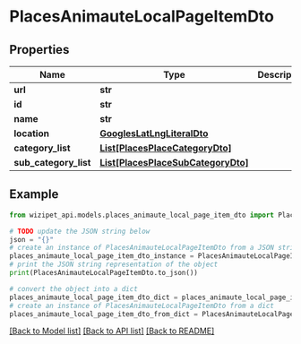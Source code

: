# PlacesAnimauteLocalPageItemDto


## Properties

Name | Type | Description | Notes
------------ | ------------- | ------------- | -------------
**url** | **str** |  | [optional] 
**id** | **str** |  | [optional] 
**name** | **str** |  | [optional] 
**location** | [**GooglesLatLngLiteralDto**](GooglesLatLngLiteralDto.md) |  | [optional] 
**category_list** | [**List[PlacesPlaceCategoryDto]**](PlacesPlaceCategoryDto.md) |  | [optional] 
**sub_category_list** | [**List[PlacesPlaceSubCategoryDto]**](PlacesPlaceSubCategoryDto.md) |  | [optional] 

## Example

```python
from wizipet_api.models.places_animaute_local_page_item_dto import PlacesAnimauteLocalPageItemDto

# TODO update the JSON string below
json = "{}"
# create an instance of PlacesAnimauteLocalPageItemDto from a JSON string
places_animaute_local_page_item_dto_instance = PlacesAnimauteLocalPageItemDto.from_json(json)
# print the JSON string representation of the object
print(PlacesAnimauteLocalPageItemDto.to_json())

# convert the object into a dict
places_animaute_local_page_item_dto_dict = places_animaute_local_page_item_dto_instance.to_dict()
# create an instance of PlacesAnimauteLocalPageItemDto from a dict
places_animaute_local_page_item_dto_from_dict = PlacesAnimauteLocalPageItemDto.from_dict(places_animaute_local_page_item_dto_dict)
```
[[Back to Model list]](../README.md#documentation-for-models) [[Back to API list]](../README.md#documentation-for-api-endpoints) [[Back to README]](../README.md)


